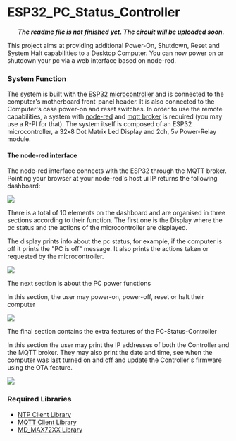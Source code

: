 <h1>ESP32_PC_Status_Controller</h1>
<b><ul><i>The readme file is not finished yet. The circuit will be uploaded soon.</i></ul></b>

This project aims at providing additional Power-On, Shutdown, Reset and System Halt capabilities to a Desktop Computer. You can now power on or shutdown your pc via a web interface based on node-red.

<h3>System Function</h3>
<p>The system is built with the <a href="https://www.espressif.com/en/products/hardware/esp32/overview">ESP32 microcontroller</a> and is connected to the computer's motherboard front-panel header. It is also connected to the Computer's case power-on and reset switches. In order to use the remote capabilities, a system with <a href="https://nodered.org/">node-red</a> and <a href="https://mqtt.org/">mqtt broker</a> is required (you may use a R-PI for that). The system itself is composed of an ESP32 microcontroller, a 32x8 Dot Matrix Led Display and 2ch, 5v Power-Relay module.</p> 

<h4>The node-red interface</h4>
<p>The node-red interface connects with the ESP32 through the MQTT broker. Pointing your browser at your node-red's host ui IP returns the following dashboard:</p>
<img src="https://user-images.githubusercontent.com/11696874/79850830-2164a600-83cd-11ea-9094-877fbcbbf44c.png">
<p>There is a total of 10 elements on the dashboard and are organised in three sections according to their function. The first one is the Display where the pc status and the actions of the microcontroller are displayed.</p>
<p>The display prints info about the pc status, for example, if the computer is off it prints the "PC is off" message. It also prints the actions taken or requested by the microcontroller.</p>
<img src="https://user-images.githubusercontent.com/11696874/79852466-5d006f80-83cf-11ea-9b57-7f895436ae4e.png">

<p>The next section is about the PC power functions</p>
<p>In this section, the user may power-on, power-off, reset or halt their computer</p>
<img src="https://user-images.githubusercontent.com/11696874/79852846-e7e16a00-83cf-11ea-8e07-f7e3cc70c120.png">

<p>The final section contains the extra features of the PC-Status-Controller</p>
<p>In this section the user may print the IP addresses of both the Controller and the MQTT broker. They may also print the date and time, see when the computer was last turned on and off and update the Controller's firmware using the OTA feature.</p> 
<img src="https://user-images.githubusercontent.com/11696874/79853047-37c03100-83d0-11ea-8592-7ca45eac81d7.png">


<h3>Required Libraries</h3>
<ul>
  <li><a href="https://github.com/arduino-libraries/NTPClient">NTP Client Library</a>
  <li><a href="https://github.com/knolleary/pubsubclient">MQTT Client Library</a>
  <li><a href="https://github.com/MajicDesigns/MD_MAX72XX">MD_MAX72XX Library</a>
  
</ul>
